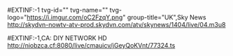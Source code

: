 


#EXTINF:-1 tvg-id="" tvg-name="" tvg-logo="https://i.imgur.com/oC2FzqY.png" group-title="UK",Sky News
http://skydvn-nowtv-atv-prod.skydvn.com/atv/skynews/1404/live/04.m3u8


#EXTINF:-1,CA: DIY NETWORK HD
http://niobzca.cf:8080/live/cmauicv/jGeyQoKVnt/77324.ts
